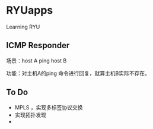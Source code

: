 # RYUapps
Learning RYU



## ICMP Responder

场景：host A ping host B

功能：对主机A的ping 命令进行回复，就算主机B实际不存在。



## To Do

* MPLS ，实现多标签协议交换
* 实现拓扑发现
* 